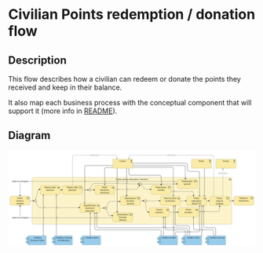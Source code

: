 # Civilian Points redemption / donation flow

## Description


This flow describes how a civilian can redeem or donate the points they received and keep in their balance.

It also map each business process with the conceptual component that will support it (more info in [README](/README.md#application-component-collaboration-views)).

## Diagram

![Civillian redemption or donation](/Assets/Civilian-points-redemption-donation-Application-Coverage.png)